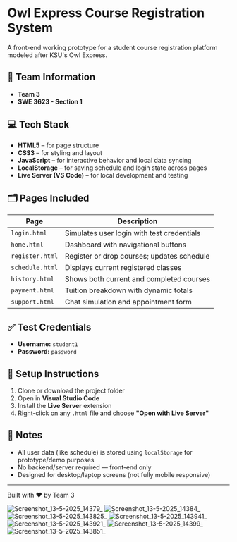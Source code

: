 # Owl Express Course Registration System

A front-end working prototype for a student course registration platform modeled after KSU's Owl Express.

## 👥 Team Information
- **Team 3**
- **SWE 3623 - Section 1**

## 💻 Tech Stack
- **HTML5** – for page structure
- **CSS3** – for styling and layout
- **JavaScript** – for interactive behavior and local data syncing
- **LocalStorage** – for saving schedule and login state across pages
- **Live Server (VS Code)** – for local development and testing

## 🗂️ Pages Included

| Page           | Description |
|----------------|-------------|
| `login.html`   | Simulates user login with test credentials |
| `home.html`    | Dashboard with navigational buttons |
| `register.html`| Register or drop courses; updates schedule |
| `schedule.html`| Displays current registered classes |
| `history.html` | Shows both current and completed courses |
| `payment.html` | Tuition breakdown with dynamic totals |
| `support.html` | Chat simulation and appointment form |

## ✅ Test Credentials
- **Username:** `student1`
- **Password:** `password`

## 🔧 Setup Instructions
1. Clone or download the project folder
2. Open in **Visual Studio Code**
3. Install the **Live Server** extension
4. Right-click on any `.html` file and choose **"Open with Live Server"**

## 📝 Notes
- All user data (like schedule) is stored using `localStorage` for prototype/demo purposes
- No backend/server required — front-end only
- Designed for desktop/laptop screens (not fully mobile responsive)

---

Built with ❤️ by Team 3


![Screenshot_13-5-2025_14379_](https://github.com/user-attachments/assets/ec5d9a52-74d2-4c25-9680-f713cb275382)
![Screenshot_13-5-2025_14384_](https://github.com/user-attachments/assets/41678dc7-24d9-4652-8f5d-b6512b96974c)
![Screenshot_13-5-2025_143825_](https://github.com/user-attachments/assets/1e3cf0e7-518a-4183-a550-416b98980f6c)
![Screenshot_13-5-2025_143941_](https://github.com/user-attachments/assets/c0ebdf69-24c2-4fcb-acc9-8af34af8bb30)
![Screenshot_13-5-2025_143921_](https://github.com/user-attachments/assets/48c5af50-f1d0-485a-a6a3-ff88a0a5ef05)
![Screenshot_13-5-2025_14399_](https://github.com/user-attachments/assets/16148c96-a3d3-4865-ac04-727a2728400f)
![Screenshot_13-5-2025_143851_](https://github.com/user-attachments/assets/be63d5ed-acfc-41ee-9e42-965bb38515d5)
